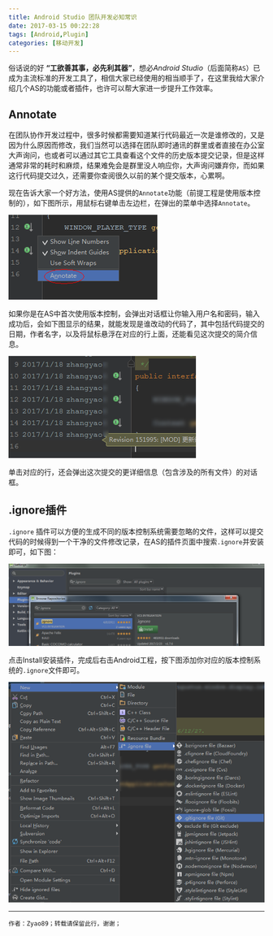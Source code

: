 ```yaml
---
title: Android Studio 团队开发必知常识
date: 2017-03-15 00:22:28
tags: [Android,Plugin]
categories: [移动开发]
---
```

俗话说的好 **“工欲善其事，必先利其器”**，想必*Android Studio*（后面简称`AS`）已成为主流标准的开发工具了，相信大家已经使用的相当顺手了，在这里我给大家介绍几个AS的功能或者插件，也许可以帮大家进一步提升工作效率。

<!-- more -->

## Annotate

在团队协作开发过程中，很多时候都需要知道某行代码最近一次是谁修改的，又是因为什么原因而修改，我们当然可以选择在团队即时通讯的群里或者直接在办公室大声询问，也或者可以通过其它工具查看这个文件的历史版本提交记录，但是这样通常非常的耗时和麻烦，结果难免会是群里没人响应你，大声询问嫌弃你，而如果这行代码提交过久，还需要你查阅很久以前的某个提交版本，心累啊。

现在告诉大家一个好方法，使用AS提供的`Annotate`功能（前提工程是使用版本控制的），如下图所示，用鼠标右键单击左边栏，在弹出的菜单中选择`Annotate`。

![Annotate位置](./img01.png)

如果你是在AS中首次使用版本控制，会弹出对话框让你输入用户名和密码，输入成功后，会如下图显示的结果，就能发现是谁改动的代码了，其中包括代码提交的日期，作者名字，以及将鼠标悬浮在对应的行上面，还能看见这次提交的简介信息。

![结果信息](./img02.png)

单击对应的行，还会弹出这次提交的更详细信息（包含涉及的所有文件）的对话框。

## .ignore插件

`.ignore` 插件可以方便的生成不同的版本控制系统需要忽略的文件，这样可以提交代码的时候得到一个干净的文件修改记录，在AS的插件页面中搜索`.ignore`并安装即可，如下图：

![安装插件图](./img03.png)

点击Install安装插件，完成后右击Android工程，按下图添加你对应的版本控制系统的`.ignore`文件即可。

![创建文件](./img04.png)

---

`作者：Zyao89；转载请保留此行，谢谢；`
